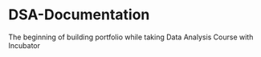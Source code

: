 # DSA-Documentation
The beginning of building portfolio while taking Data Analysis Course with Incubator
